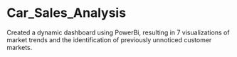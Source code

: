 # Car_Sales_Analysis
Created a dynamic dashboard using PowerBi, resulting in 7 visualizations of market trends and the identification of previously unnoticed customer markets.
